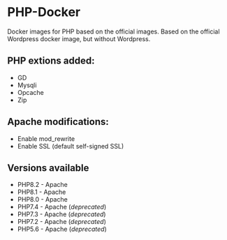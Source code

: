 # PHP-Docker
Docker images for PHP based on the official images.
Based on the official Wordpress docker image, but without Wordpress.

## PHP extions added:
* GD
* Mysqli
* Opcache 
* Zip

## Apache modifications:
* Enable mod_rewrite
* Enable SSL (default self-signed SSL)

## Versions available
* PHP8.2 - Apache
* PHP8.1 - Apache
* PHP8.0 - Apache
* PHP7.4 - Apache (*deprecated*)
* PHP7.3 - Apache (*deprecated*)
* PHP7.2 - Apache (*deprecated*)
* PHP5.6 - Apache (*deprecated*)
